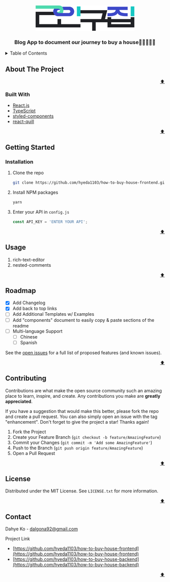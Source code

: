<div id="top"></div>

<!-- PROJECT LOGO -->
<br />
<div align="center">
  <a href="https://github.com/hyeda1103/how-to-buy-house-frontend">
    <img src="src/assets/logo/primary.svg" alt="primary-logo" width="auto" height="80">
  </a>

  <h3 align="center">Blog App to document our journey to buy a house👩🏻‍🤝‍👩🏻</h3>
</div>



<!-- TABLE OF CONTENTS -->
<details>
  <summary>Table of Contents</summary>
  <ol>
    <li>
      <a href="#about-the-project">About The Project</a>
      <ul>
        <li><a href="#built-with">Built With</a></li>
      </ul>
    </li>
    <li>
      <a href="#getting-started">Getting Started</a>
      <ul>
        <li><a href="#installation">Installation</a></li>
      </ul>
    </li>
    <li><a href="#usage">Usage</a></li>
    <li><a href="#roadmap">Roadmap</a></li>
    <li><a href="#contributing">Contributing</a></li>
    <li><a href="#license">License</a></li>
    <li><a href="#contact">Contact</a></li>
  </ol>
</details>



<!-- ABOUT THE PROJECT -->
## About The Project


<p align="right"><a href="#top">⬆</a></p>



### Built With

* [React.js](https://reactjs.org/)
* [TypeScript](https://www.typescriptlang.org/)
* [styled-components](https://styled-components.com/)
* [react-quill](https://www.npmjs.com/package/react-quill)

<p align="right"><a href="#top">⬆</a></p>



<!-- GETTING STARTED -->
## Getting Started

### Installation

1. Clone the repo
   ```sh
   git clone https://github.com/hyeda1103/how-to-buy-house-frontend.git
   ```
3. Install NPM packages
   ```sh
   yarn
   ```
4. Enter your API in `config.js`
   ```js
   const API_KEY = 'ENTER YOUR API';
   ```


<p align="right"><a href="#top">⬆</a></p>



<!-- USAGE EXAMPLES -->
## Usage

1. rich-text-editor
2. nested-comments

<p align="right"><a href="#top">⬆</a></p>



<!-- ROADMAP -->
## Roadmap

- [x] Add Changelog
- [x] Add back to top links
- [ ] Add Additional Templates w/ Examples
- [ ] Add "components" document to easily copy & paste sections of the readme
- [ ] Multi-language Support
    - [ ] Chinese
    - [ ] Spanish

See the [open issues](https://github.com/hyeda1103/how-to-buy-house-frontend/issues) for a full list of proposed features (and known issues).


<p align="right"><a href="#top">⬆</a></p>



<!-- CONTRIBUTING -->
## Contributing

Contributions are what make the open source community such an amazing place to learn, inspire, and create. Any contributions you make are **greatly appreciated**.

If you have a suggestion that would make this better, please fork the repo and create a pull request. You can also simply open an issue with the tag "enhancement".
Don't forget to give the project a star! Thanks again!

1. Fork the Project
2. Create your Feature Branch (`git checkout -b feature/AmazingFeature`)
3. Commit your Changes (`git commit -m 'Add some AmazingFeature'`)
4. Push to the Branch (`git push origin feature/AmazingFeature`)
5. Open a Pull Request


<p align="right"><a href="#top">⬆</a></p>



<!-- LICENSE -->
## License

Distributed under the MIT License. See `LICENSE.txt` for more information.


<p align="right"><a href="#top">⬆</a></p>



<!-- CONTACT -->
## Contact

Dahye Ko - dalgona92@gmail.com

Project Link
- [https://github.com/hyeda1103/how-to-buy-house-frontend](https://github.com/hyeda1103/how-to-buy-house-frontend)
- [https://github.com/hyeda1103/how-to-buy-house-backend](https://github.com/hyeda1103/how-to-buy-house-backend)

<p align="right"><a href="#top">⬆</a></p>
